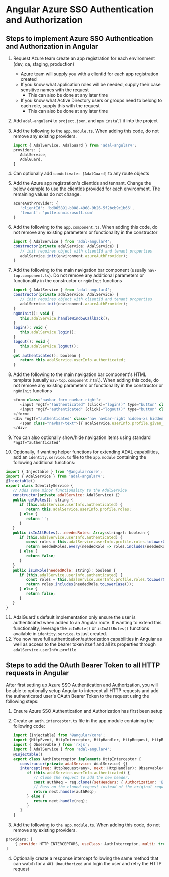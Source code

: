 # Angular Azure SSO Authentication and Authorization

## Steps to implement Azure SSO Authentication and Authorization in Angular

1. Request Azure team create an app registration for each environment (dev, qa, staging, production)

    * Azure team will supply you with a clientId for each app registration created
    * If you know what application roles will be needed, supply their case sensitive names with the request
        * This can also be done at any later time
    * If you know what Active Directory users or groups need to belong to each role, supply this with the request
        * This can also be done at any later time
2. Add `adal-angular4` to `project.json`, and `npm install` it into the project
3. Add the following to the `app.module.ts`.  When adding this code, do not remove any existing providers.

   ```javascript
   import { AdalService, AdalGuard } from 'adal-angular4';
   providers: [
      AdalService,
      AdalGuard,
   ]
   ```

4. Can optionally add `canActivate: [AdalGuard]` to any route objects
5. Add the Azure app registration's clientIds and tennant.  Change the below example to use the clientIds provided for each environment.  The remaining values do not change.

   ```javascript
   azureAuthProvider: {
      'clientId': 'bd065891-b008-4968-9b26-5f2bcb9c1b66',
      'tenant': 'pulte.onmicrosoft.com'
   }
   ```

6. Add the following to the `app.component.ts`.  When adding this code, do not remove any existing parameters or functionality in the constructor

   ```javascript
   import { AdalService } from 'adal-angular4';
   constructor(private adalService: AdalService) {
      // init requires object with clientId and tenant properties
      adalService.init(environment.azureAuthProvider);
   }
   ```

7. Add the following to the main navigation bar component (usually `nav-top.component.ts`).  Do not remove any additional parameters or functionality in the constructor or `ngOnInit` functions

   ```javascript
   import { AdalService } from 'adal-angular4';
   constructor(private adalService: AdalService) {
      // init requires object with clientId and tenant properties
      adalService.init(environment.azureAuthProvider);
   }
   ngOnInit(): void {
      this.adalService.handleWindowCallback();
   }
   login(): void {
      this.adalService.login();
   }
   logout(): void {
      this.adalService.logOut();
   }
   get authenticated(): boolean {
      return this.adalService.userInfo.authenticated;
   }
   ```

8. Add the following to the main navigation bar component's HTML template (usually `nav-top.component.html`).  When adding this code, do not remove any existing parameters or functionality in the constructor or `ngOnInit` functions

   ```javascript
   <form class="navbar-form navbar-right">
      <input *ngIf="!authenticated" (click)="login()" type="button" class="btn btn-primary" value="Login">
      <input *ngIf="authenticated" (click)="logout()" type="button" class="btn sm btn-default" value="Logout">
   </form>
   <div *ngIf="authenticated" class="nav navbar-right hidden-xs hidden-sm">
      <span class="navbar-text">{{ adalService.userInfo.profile.given_name + ' ' + adalService.userInfo.profile.family_name }}</span>
   </div>
   ```

9. You can also optionally show/hide navigation items using standard `*ngIf="authenticated"`
10. Optionally, if wanting helper functions for extending ADAL capabilities, add an `identity.service.ts` file to the `app.module` containing the following additional functions:

   ```javascript
   import { Injectable } from '@angular/core';
   import { AdalService } from 'adal-angular4';
   @Injectable()
   export class IdentityService {
      // Adds some minor functionality to the AdalService
      constructor(private adalService: AdalService) {}
      public getRoles(): string {
         if (this.adalService.userInfo.authenticated) {
            return this.adalService.userInfo.profile.roles;
         } else {
            return '';
         }
      }
      public isInAllRoles(...neededRoles: Array<string>): boolean {
         if (this.adalService.userInfo.authenticated) {
            const roles = this.adalService.userInfo.profile.roles.toLowerCase();
            return neededRoles.every(neededRole => roles.includes(neededRole.toLowerCase()));
         } else {
            return false;
         }
      }
      public isInRole(neededRole: string): boolean {
         if (this.adalService.userInfo.authenticated) {
            const roles = this.adalService.userInfo.profile.roles.toLowerCase();
            return roles.includes(neededRole.toLowerCase());
         } else {
            return false;
         }
      }
   }
   ```

11. AdalGuard's default implementation only ensure the user is authenticated when added to an Angular route.  If wanting to extend this functionality, leverage the `isInRole()` or `isInAllRoles()` functions available in `identity.service.ts` just created.
12. You now have full authentication/authorization capabilities in Angular as well as access to the bearer token itself and all its properties through `adalService.userInfo.profile`

## Steps to add the OAuth Bearer Token to all HTTP requests in Angular

After first setting up Azure SSO Authentication and Authorization, you will be able to optionally setup Angular to intercept all HTTP requests and add the authenticated user's OAuth Bearer Token to the request using the following steps:

1. Ensure Azure SSO Authentication and Authorization has first been setup
2. Create an `auth.interceptor.ts` file in the app.module containing the following code:

   ```javascript
   import {Injectable} from '@angular/core';
   import {HttpEvent, HttpInterceptor, HttpHandler, HttpRequest, HttpResponse} from '@angular/common/http';
   import { Observable } from 'rxjs';
   import { AdalService } from 'adal-angular4';
   @Injectable()
   export class AuthInterceptor implements HttpInterceptor {
      constructor(private adalService: AdalService) {}
      intercept(req: HttpRequest<any>, next: HttpHandler): Observable<HttpEvent<any>> {
         if (this.adalService.userInfo.authenticated) {
            // Clone the request to add the new header.
            const authReq = req.clone({setHeaders: { Authorization: 'Bearer ' + this.adalService.userInfo.token }});
            // Pass on the cloned request instead of the original request.
            return next.handle(authReq);
         } else {
            return next.handle(req);
         }
      }
   }
   ```

3. Add the following to `the app.module.ts`.  When adding this code, do not remove any existing providers.

```javascript
providers: [
    { provide: HTTP_INTERCEPTORS, useClass: AuthInterceptor, multi: true, }
]
```

4. Optionally create a response intercept following the same method that can watch for a `401 Unauthorized` and login the user and retry the HTTP request

